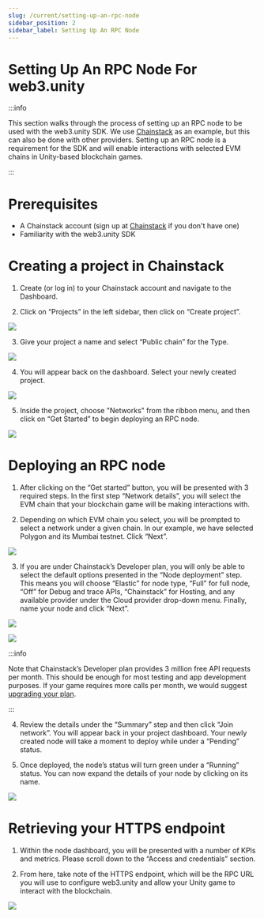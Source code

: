 ```yaml
---
slug: /current/setting-up-an-rpc-node
sidebar_position: 2
sidebar_label: Setting Up An RPC Node
---
```



# Setting Up An RPC Node For web3.unity 

:::info

This section walks through the process of setting up an RPC node to be used with the web3.unity SDK. We use [Chainstack](https://console.chainstack.com/user/account/create?utm_campaign=Referrals&utm_source=chainsafe&utm_medium=referrals) as an example, but this can also be done with other providers. Setting up an RPC node is a requirement for the SDK and will enable interactions with selected EVM chains in Unity-based blockchain games.

:::

# Prerequisites 

- A Chainstack account (sign up at [Chainstack](https://console.chainstack.com/user/account/create?utm_campaign=Referrals&utm_source=chainsafe&utm_medium=referrals) if you don't have one)
- Familiarity with the web3.unity SDK

# Creating a project in Chainstack

1. Create (or log in) to your Chainstack account and navigate to the Dashboard.

2. Click on “Projects” in the left sidebar, then click on “Create project”.

![](v2Assets/chainstack_dashboard.png)

3. Give your project a name and select “Public chain” for the Type.

![](v2Assets/chainstack_createprojectname.png)

4. You will appear back on the dashboard. Select your newly created project.

![](v2Assets/chainstack_newlycreatedproject.png)

5. Inside the project, choose "Networks" from the ribbon menu, and then click on “Get Started” to begin deploying an RPC node.

![](v2Assets/chainstack_getstartedbutton.png)

# Deploying an RPC node

1. After clicking on the “Get started” button, you will be presented with 3 required steps. In the first step “Network details”, you will select the EVM chain that your blockchain game will be making interactions with.

2. Depending on which EVM chain you select, you will be prompted to select a network under a given chain. In our example, we have selected Polygon and its Mumbai testnet. Click “Next”.

![](v2Assets/chainstack_selectingchainandnetwork.png)

3. If you are under Chainstack’s Developer plan, you will only be able to select the default options presented in the “Node deployment” step. This means you will choose “Elastic” for node type, “Full” for full node, “Off” for Debug and trace APIs, “Chainstack” for Hosting, and any available provider under the Cloud provider drop-down menu. Finally, name your node and click “Next”.

![](v2Assets/chainstack_joinnetwork.png)

![](v2Assets/chainstack_namingnode.png)

:::info

Note that Chainstack’s Developer plan provides 3 million free API requests per month. This should be enough for most testing and app development purposes. If your game requires more calls per month, we would suggest [upgrading your plan](https://console.chainstack.com/user/account/create?utm_campaign=Referrals&utm_source=chainsafe&utm_medium=referrals). 

:::

4. Review the details under the “Summary” step and then click “Join network”.
You will appear back in your project dashboard. Your newly created node will take a moment to deploy while under a “Pending” status. 

5. Once deployed, the node’s status will turn green under a “Running” status. You can now expand the details of your node by clicking on its name. 

![](v2Assets/chainstack_nodestatus.png)

# Retrieving your HTTPS endpoint

1. Within the node dashboard, you will be presented with a number of KPIs and metrics. Please scroll down to the “Access and credentials” section. 

2. From here, take note of the HTTPS endpoint, which will be the RPC URL you will use to configure web3.unity and allow your Unity game to interact with the blockchain. 

![](v2Assets/chainstack_httpsendpoints.png)
